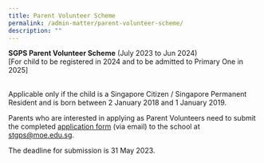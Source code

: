 ```yaml
---
title: Parent Volunteer Scheme
permalink: /admin-matter/parent-volunteer-scheme/
description: ""
---
```

**SGPS Parent Volunteer Scheme** (July 2023 to Jun 2024)<br>
[For child to be registered in 2024 and to be admitted to Primary One in 2025]

<br>Applicable only if the child is a Singapore Citizen / Singapore Permanent Resident and is born between 2 January 2018 and 1 January 2019. 

Parents who are interested in applying as Parent Volunteers need to submit the completed [application form](https://drive.google.com/file/d/177garaPem_gvRgAu035TelywsTnVrWu5/view?usp=sharing) (via email) to the school at stgps@moe.edu.sg. 

The deadline for submission is 31 May 2023.